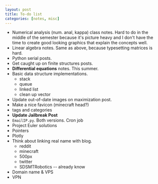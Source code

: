 ```yaml
---
layout: post
title: To-do list
categories: [notes, misc]
---
```


* Numerical analysis (num. anal, kappa) class notes. Hard to do in the middle of the semester because it's picture heavy and I don't have the time to create good looking graphics that explain the concepts well.
* Linear algebra notes. Same as above, because typesetting matrices is hard.
* Python serial posts.
* Get caught up on finite structures posts.
* **Differential equations** notes. This summer.
* Basic data structure implementations.
    * stack
    * queue
    * linked list
    * clean up vector
* Update out-of-date images on maximization post.
* Make a nice favicon (minecraft head?)
* tags and categories
* **Update Jailbreak Post**
* `EmailIP.py`. Both versions. Cron job
* Project Euler solutions
* Pointers
* Plotly
* Think about linking real name with blog.
    * reddit
    * minecraft
    * 500px
    * twitter
    * SDSMTRobotics -- already know
* Domain name & VPS
* VPN
